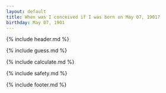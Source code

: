 ```yaml
---
layout: default
title: When was I conceived if I was born on May 07, 1901?
birthday: May 07, 1901
---
```


{% include header.md %}

{% include guess.md %}

{% include calculate.md %}

{% include safety.md %}

{% include footer.md %}



